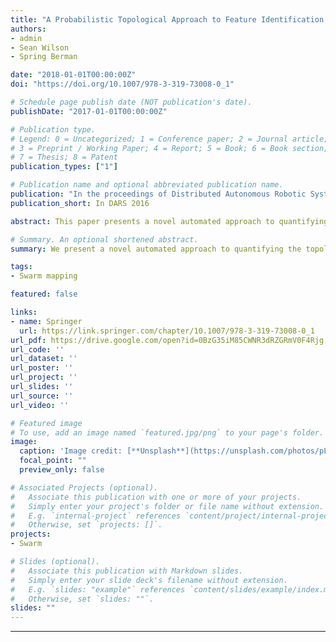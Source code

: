 ```yaml
---
title: "A Probabilistic Topological Approach to Feature Identification using a Stochastic Robotic Swarm"
authors:
- admin
- Sean Wilson
- Spring Berman

date: "2018-01-01T00:00:00Z"
doi: "https://doi.org/10.1007/978-3-319-73008-0_1"

# Schedule page publish date (NOT publication's date).
publishDate: "2017-01-01T00:00:00Z"

# Publication type.
# Legend: 0 = Uncategorized; 1 = Conference paper; 2 = Journal article;
# 3 = Preprint / Working Paper; 4 = Report; 5 = Book; 6 = Book section;
# 7 = Thesis; 8 = Patent
publication_types: ["1"]

# Publication name and optional abbreviated publication name.
publication: "In the proceedings of Distributed Autonomous Robotic Systems"
publication_short: In DARS 2016

abstract: This paper presents a novel automated approach to quantifying the topological features of an unknown environment using a swarm of robots with local sensing and limited or no access to global position information. The robots randomly explore the environment and record a time series of their estimated position and the covariance matrix associated with this estimate. After the robots' deployment, a point cloud indicating the free space of the environment is extracted from their aggregated data. Tools from topological data analysis, in particular the concept of persistent homology, are applied to a subset of the point cloud to construct barcode diagrams, which are used to determine the numbers of different types of features in the domain. We demonstrate that our approach can correctly identify the number of topological features in simulations with zero to four features and in multi-robot experiments with one to three features.

# Summary. An optional shortened abstract.
summary: We present a novel automated approach to quantifying the topological features of an unknown environment using a swarm of robots with local sensing and limited or no access to global position information.

tags:
- Swarm mapping

featured: false

links:
- name: Springer
  url: https://link.springer.com/chapter/10.1007/978-3-319-73008-0_1
url_pdf: https://drive.google.com/open?id=0BzG35iM85CWNR3dRZGRmV0F4Rjg
url_code: ''
url_dataset: ''
url_poster: ''
url_project: ''
url_slides: ''
url_source: ''
url_video: ''

# Featured image
# To use, add an image named `featured.jpg/png` to your page's folder.
image:
  caption: 'Image credit: [**Unsplash**](https://unsplash.com/photos/pLCdAaMFLTE)'
  focal_point: ""
  preview_only: false

# Associated Projects (optional).
#   Associate this publication with one or more of your projects.
#   Simply enter your project's folder or file name without extension.
#   E.g. `internal-project` references `content/project/internal-project/index.md`.
#   Otherwise, set `projects: []`.
projects:
- Swarm

# Slides (optional).
#   Associate this publication with Markdown slides.
#   Simply enter your slide deck's filename without extension.
#   E.g. `slides: "example"` references `content/slides/example/index.md`.
#   Otherwise, set `slides: ""`.
slides: ""
---
```



---
